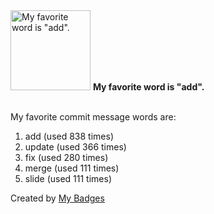 <img src="https://my-badges.github.io/my-badges/favorite-word.png" alt="My favorite word is &quot;add&quot;." title="My favorite word is &quot;add&quot;." width="128">
<strong>My favorite word is &quot;add&quot;.</strong>
<br><br>

My favorite commit message words are:

1. add (used 838 times)
2. update (used 366 times)
3. fix (used 280 times)
4. merge (used 111 times)
5. slide (used 111 times)


Created by <a href="https://github.com/my-badges/my-badges">My Badges</a>